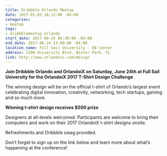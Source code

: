 ```yaml
---
title: Dribbble Orlando Meetup
date: 2017-01-03 16:12:00 -05:00
categories:
- meetup
tags:
- dribbblemeetup orlando
start_date: 2017-06-24 09:30:00 -04:00
end_date: 2017-06-24 13:00:00 -04:00
location_name: Full Sail University - EB Center
address: 3300 University Blvd, Winter Park, FL
link: http://www.orlandoix.com/design
---
```


**Join Dribbble Orlando and OrlandoiX on Saturday, June 24th at Full Sail University for the OrlandoiX 2017 T-Shirt Design Challenge**

The winning design will be on the official t-shirt of Orlando’s largest event celebrating digital innovation, creativity, networking, tech startups, gaming and so much more.

**Winning t-shirt design receives $500 prize**

Designers at all-levels welcomed. Participants are welcome to bring their computers and work on their 2017 OrlandoiX t-shirt designs onsite.

Refreshments and Dribbble swag provided.

Don’t forget to sign up on the link below and learn more about what’s happening at the conference!